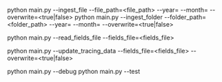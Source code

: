 python main.py --ingest_file --file_path=<file_path> --year=<year> --month=<month> --overwrite=<true|false>
python main.py --ingest_folder --folder_path=<folder_path> --year=<year> --month=<month> --overwrite=<true|false>

python main.py --read_fields_file --fields_file=<fields_file>

python main.py --update_tracing_data --fields_file=<fields_file> --overwrite=<true|false>

python main.py --debug
python main.py --test
